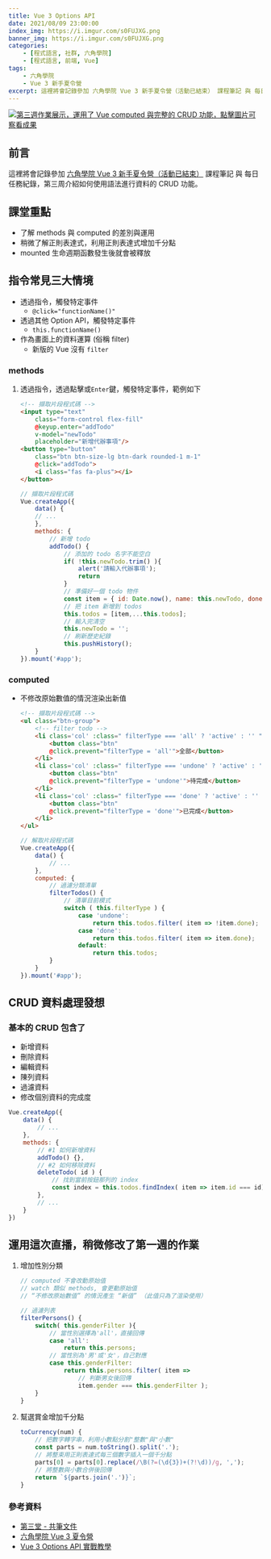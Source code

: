 ```yaml
---
title: Vue 3 Options API
date: 2021/08/09 23:00:00
index_img: https://i.imgur.com/s0FUJXG.png
banner_img: https://i.imgur.com/s0FUJXG.png
categories:
    - [程式語言, 社群, 六角學院]
    - [程式語言, 前端, Vue]
tags:
    - 六角學院
    - Vue 3 新手夏令營
excerpt: 這裡將會記錄參加 六角學院 Vue 3 新手夏令營（活動已結束） 課程筆記 與 每日任務紀錄，第三周介紹如何使用語法進行資料的 CRUD 功能。
---
```


[![第三週作業展示，運用了 Vue computed 與完整的 CRUD 功能，點擊圖片可察看成果](https://i.imgur.com/s0FUJXG.png)](https://johnsonmao.github.io/summer-camp-vue3/week3/)

## 前言

這裡將會記錄參加 [六角學院 Vue 3 新手夏令營（活動已結束）](https://hackmd.io/@JohnsonMao/Front-end/%2F%40JohnsonMao%2FSummer-Camp-Vue3) 課程筆記 與 每日任務紀錄，第三周介紹如何使用語法進行資料的 CRUD 功能。
## 課堂重點

- 了解 methods 與 computed 的差別與運用
- 稍微了解正則表達式，利用正則表達式增加千分點
- mounted 生命週期函數發生後就會被釋放

## 指令常見三大情境

- 透過指令，觸發特定事件
  - `@click="functionName()"`
- 透過其他 Option API，觸發特定事件
  - `this.functionName()`
- 作為畫面上的資料運算 (俗稱 filter)
  - 新版的 Vue 沒有 `filter`

### methods

1. 透過指令，透過點擊或`Enter`鍵，觸發特定事件，範例如下

    ```html
    <!-- 擷取片段程式碼 -->
    <input type="text" 
        class="form-control flex-fill" 
        @keyup.enter="addTodo"
        v-model="newTodo"
        placeholder="新增代辦事項"/>
    <button type="button" 
        class="btn btn-size-lg btn-dark rounded-1 m-1"
        @click="addTodo">
        <i class="fas fa-plus"></i>
    </button>
    ```

    ```javascript
    // 擷取片段程式碼
    Vue.createApp({
        data() {
        // ...
        },
        methods: {
            // 新增 todo
            addTodo() {
                // 添加的 todo 名字不能空白
                if( !this.newTodo.trim() ){
                    alert('請輸入代辦事項');
                    return
                }
                // 準備好一個 todo 物件
                const item = { id: Date.now(), name: this.newTodo, done: false };
                // 把 item 新增到 todos
                this.todos = [item,...this.todos];
                // 輸入完清空
                this.newTodo = '';
                // 刷新歷史紀錄
                this.pushHistory();
        }
    }).mount('#app');
    ```

### computed

- 不修改原始數值的情況渲染出新值

    ```html
    <!-- 擷取片段程式碼 -->
    <ul class="btn-group">
        <!-- filter todo -->
        <li class='col' :class=" filterType === 'all' ? 'active' : '' ">
            <button class="btn" 
            @click.prevent="filterType = 'all'">全部</button>
        </li>
        <li class='col' :class=" filterType === 'undone' ? 'active' : '' ">
            <button class="btn" 
            @click.prevent="filterType = 'undone'">待完成</button>
        </li>
        <li class='col' :class=" filterType === 'done' ? 'active' : '' ">
            <button class="btn" 
            @click.prevent="filterType = 'done'">已完成</button>
        </li>
    </ul>
    ```

    ```javascript
    // 解取片段程式碼
    Vue.createApp({
        data() {
            // ...
        },
        computed: {
            // 過濾分類清單
            filterTodos() {
                // 清單目前模式
                switch ( this.filterType ) {
                    case 'undone':
                        return this.todos.filter( item => !item.done);
                    case 'done':
                        return this.todos.filter( item => item.done);
                    default:
                        return this.todos;
            }
        }
    }).mount('#app');
    ```

## CRUD 資料處理發想

### 基本的 CRUD 包含了

- 新增資料
- 刪除資料
- 編輯資料
- 陳列資料
- 過濾資料
- 修改個別資料的完成度

```javascript
Vue.createApp({
    data() {
        // ...
    },
    methods: {
        // #1 如何新增資料
        addTodo() {},
        // #2 如何移除資料
        deleteTodo( id ) {
            // 找到當前按鈕那列的 index
            const index = this.todos.findIndex( item => item.id === id);
        },
        // ...
    }
})
```

## 運用這次直播，稍微修改了第一週的作業

1. 增加性別分類

    ```javascript
    // computed 不會改動原始值
    // watch 類似 methods, 會更動原始值
    // “不修改原始數值” 的情況產生 “新值” （此值只為了渲染使用）

    // 過濾列表
    filterPersons() {
        switch( this.genderFilter ){
            // 當性別選擇為'all'，直接回傳
            case 'all':
                return this.persons;
            // 當性別為'男'或'女'，自己對應
            case this.genderFilter:
                return this.persons.filter( item => 
                    // 判斷男女後回傳
                    item.gender === this.genderFilter );
        }
    }
    ```

2. 幫選賞金增加千分點

    ```javascript
    toCurrency(num) {
        // 把數字轉字串，利用小數點分割"整數"與"小數"
        const parts = num.toString().split('.');
        // 將整束用正則表達式每三個數字插入一個千分點
        parts[0] = parts[0].replace(/\B(?=(\d{3})+(?!\d))/g, ',');
        // 將整數與小數合併後回傳
        return `${parts.join('.')}`;
    }
    ```

### 參考資料

- [第三堂 - 共筆文件](https://hackmd.io/@dbFY0UD9SUeKmNXhWf01ew/BkJoW-hn_/%2FsXrYN8LKRwmBOi-vA_pQRQ)
- [六角學院 Vue 3 夏令營](https://www.hexschool.com/2021/07/07/2021-07-07-vue3-summer-camp/)
- [Vue 3 Options API 實戰教學](https://www.youtube.com/watch?v=f3xwCDaN23I)
